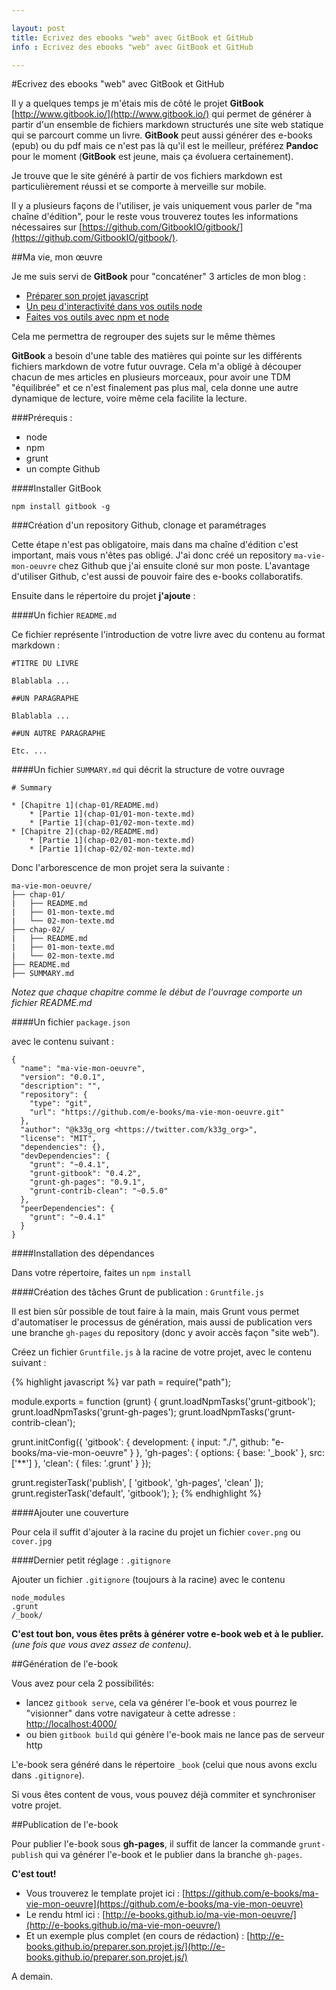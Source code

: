 ```yaml
---

layout: post
title: Ecrivez des ebooks "web" avec GitBook et GitHub
info : Ecrivez des ebooks "web" avec GitBook et GitHub

---
```


#Ecrivez des ebooks "web" avec GitBook et GitHub

Il y a quelques temps je m'étais mis de côté le projet **GitBook** [http://www.gitbook.io/](http://www.gitbook.io/) qui permet de générer à partir d'un ensemble de fichiers markdown structurés une site web statique qui se parcourt comme un livre. **GitBook** peut aussi générer des e-books (epub) ou du pdf mais ce n'est pas là qu'il est le meilleur, préférez **Pandoc** pour le moment (**GitBook** est jeune, mais ça évoluera certainement).

Je trouve que le site généré à partir de vos fichiers markdown est particulièrement réussi et se comporte à merveille sur mobile.

Il y a plusieurs façons de l'utiliser, je vais uniquement vous parler de "ma chaîne d'édition", pour le reste vous trouverez toutes les informations nécessaires sur [https://github.com/GitbookIO/gitbook/](https://github.com/GitbookIO/gitbook/).

##Ma vie, mon œuvre

Je me suis servi de **GitBook** pour "concaténer" 3 articles de mon blog :

- [Préparer son projet javascript](http://k33g.github.io/2014/05/15/JS-PROJ.html)
- [Un peu d'interactivité dans vos outils node](http://k33g.github.io/2014/05/09/NPM-NODE-CLI.html)
- [Faites vos outils avec npm et node](http://k33g.github.io/2014/05/14/NPM-NODE-CLI2.html)

Cela me permettra de regrouper des sujets sur le même thèmes

**GitBook** a besoin d'une table des matières qui pointe sur les différents fichiers markdown de votre futur ouvrage. Cela m'a obligé à découper chacun de mes articles en plusieurs morceaux, pour avoir une TDM "équilibrée" et ce n'est finalement pas plus mal, cela donne une autre dynamique de lecture, voire même cela facilite la lecture.

###Prérequis :

- node
- npm
- grunt
- un compte Github

####Installer GitBook

    npm install gitbook -g

###Création d'un repository Github, clonage et paramétrages

Cette étape n'est pas obligatoire, mais dans ma chaîne d'édition c'est important, mais vous n'êtes pas obligé.
J'ai donc créé un repository `ma-vie-mon-oeuvre` chez Github que j'ai ensuite cloné sur mon poste. L'avantage d'utiliser Github, c'est aussi de pouvoir faire des e-books collaboratifs.

Ensuite dans le répertoire du projet **j'ajoute** :

####Un fichier `README.md`

Ce fichier représente l'introduction de votre livre avec du contenu au format markdown :

    #TITRE DU LIVRE

    Blablabla ...

    ##UN PARAGRAPHE

    Blablabla ...

    ##UN AUTRE PARAGRAPHE

    Etc. ...

####Un fichier `SUMMARY.md` qui décrit la structure de votre ouvrage

    # Summary

    * [Chapitre 1](chap-01/README.md)
        * [Partie 1](chap-01/01-mon-texte.md)
        * [Partie 1](chap-01/02-mon-texte.md)
    * [Chapitre 2](chap-02/README.md)
        * [Partie 1](chap-02/01-mon-texte.md)
        * [Partie 1](chap-02/02-mon-texte.md)

Donc l'arborescence de mon projet sera la suivante :


    ma-vie-mon-oeuvre/
    ├── chap-01/
    |   ├── README.md
    |   ├── 01-mon-texte.md         
    |   └── 02-mon-texte.md
    ├── chap-02/
    |   ├── README.md
    |   ├── 01-mon-texte.md         
    |   └── 02-mon-texte.md
    ├── README.md
    ├── SUMMARY.md

*Notez que chaque chapitre comme le début de l'ouvrage comporte un fichier README.md*

####Un fichier `package.json`

avec le contenu suivant :

    {
      "name": "ma-vie-mon-oeuvre",
      "version": "0.0.1",
      "description": "",
      "repository": {
        "type": "git",
        "url": "https://github.com/e-books/ma-vie-mon-oeuvre.git"
      },
      "author": "@k33g_org <https://twitter.com/k33g_org>",
      "license": "MIT",
      "dependencies": {},
      "devDependencies": {
        "grunt": "~0.4.1",
        "grunt-gitbook": "0.4.2",
        "grunt-gh-pages": "0.9.1",
        "grunt-contrib-clean": "~0.5.0"
      },
      "peerDependencies": {
        "grunt": "~0.4.1"
      }
    }

####Installation des dépendances

Dans votre répertoire, faites un `npm install`

####Création des tâches Grunt de publication : `Gruntfile.js`

Il est bien sûr possible de tout faire à la main, mais Grunt vous permet d'automatiser le processus de génération, mais aussi de publication vers une branche `gh-pages` du repository (donc y avoir accès façon "site web").

Créez un fichier `Gruntfile.js` à la racine de votre projet, avec le contenu suivant :

{% highlight javascript %}
var path = require("path");

module.exports = function (grunt) {
  grunt.loadNpmTasks('grunt-gitbook');
  grunt.loadNpmTasks('grunt-gh-pages');
  grunt.loadNpmTasks('grunt-contrib-clean');

  grunt.initConfig({
    'gitbook': {
      development: {
        input: "./",
        github: "e-books/ma-vie-mon-oeuvre"
      }
    },
    'gh-pages': {
      options: {
        base: '_book'
      },
      src: ['**']
    },
    'clean': {
      files: '.grunt'
    }
  });

  grunt.registerTask('publish', [
    'gitbook',
    'gh-pages',
    'clean'
  ]);
  grunt.registerTask('default', 'gitbook');
};
{% endhighlight %}

####Ajouter une couverture

Pour cela il suffit d'ajouter à la racine du projet un fichier `cover.png` ou `cover.jpg`

####Dernier petit réglage : `.gitignore`

Ajouter un fichier `.gitignore` (toujours à la racine) avec le contenu

    node_modules
    .grunt
    /_book/

**C'est tout bon, vous êtes prêts à générer votre e-book web et à le publier.** *(une fois que vous avez assez de contenu).*

##Génération de l'e-book

Vous avez pour cela 2 possibilités:

- lancez `gitbook serve`, cela va générer l'e-book et vous pourrez le "visionner" dans votre navigateur à cette adresse : [http://localhost:4000/](http://localhost:4000/)
- ou bien `gitbook build` qui génère l'e-book mais ne lance pas de serveur http

L'e-book sera généré dans le répertoire `_book` (celui que nous avons exclu dans `.gitignore`).

Si vous êtes content de vous, vous pouvez déjà commiter et synchroniser votre projet.

##Publication de l'e-book

Pour publier l'e-book sous **gh-pages**, il suffit de lancer la commande `grunt-publish` qui va générer l'e-book et le publier dans la branche `gh-pages`.

**C'est tout!**

- Vous trouverez le template projet ici : [https://github.com/e-books/ma-vie-mon-oeuvre](https://github.com/e-books/ma-vie-mon-oeuvre)
- Le rendu html ici : [http://e-books.github.io/ma-vie-mon-oeuvre/](http://e-books.github.io/ma-vie-mon-oeuvre/)
- Et un exemple plus complet (en cours de rédaction) : [http://e-books.github.io/preparer.son.projet.js/](http://e-books.github.io/preparer.son.projet.js/)

A demain.
